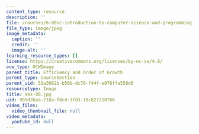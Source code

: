 ```yaml
---
content_type: resource
description: ''
file: /courses/6-00sc-introduction-to-computer-science-and-programming-spring-2011/909d2baa718af8cd3fd318c827218766_ses-08.jpg
file_type: image/jpeg
image_metadata:
  caption: ''
  credit: ''
  image-alt: ''
learning_resource_types: []
license: https://creativecommons.org/licenses/by-nc-sa/4.0/
ocw_type: OCWImage
parent_title: Efficiency and Order of Growth
parent_type: CourseSection
parent_uid: 51a3082b-b50b-dc70-f44f-e076ffa558d6
resourcetype: Image
title: ses-08.jpg
uid: 909d2baa-718a-f8cd-3fd3-18c827218766
video_files:
  video_thumbnail_file: null
video_metadata:
  youtube_id: null
---
```

